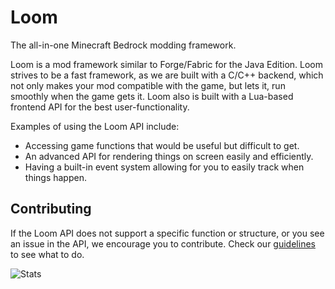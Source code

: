 # Loom
The all-in-one Minecraft Bedrock modding framework.

Loom is a mod framework similar to Forge/Fabric for the Java Edition. Loom strives to be a fast framework, as we are built with a C/C++ backend, which not only makes your mod compatible with the game, but lets it, run smoothly when the game gets it. Loom also is built with a Lua-based frontend API for the best user-functionality.

Examples of using the Loom API include:
- Accessing game functions that would be useful but difficult to get.
- An advanced API for rendering things on screen easily and efficiently.
- Having a built-in event system allowing for you to easily track when things happen.

## Contributing
If the Loom API does not support a specific function or structure, or you see an issue in the API, we encourage you to contribute. Check our [guidelines](./CONTRIBUTING.md) to see what to do.

![Stats](https://repobeats.axiom.co/api/embed/85a065e2f47fc1228ac8393c021e8cb4feda1f18.svg)
